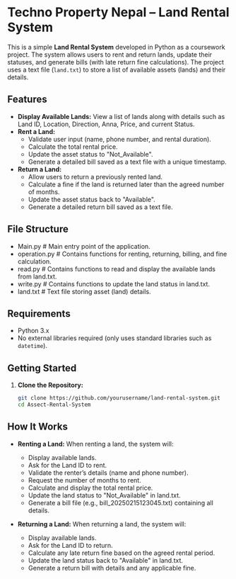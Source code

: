 # Techno Property Nepal – Land Rental System

This is a simple **Land Rental System** developed in Python as a coursework project. The system allows users to rent and return lands, update their statuses, and generate bills (with late return fine calculations). The project uses a text file (`land.txt`) to store a list of available assets (lands) and their details.

## Features

- **Display Available Lands:** View a list of lands along with details such as Land ID, Location, Direction, Anna, Price, and current Status.
- **Rent a Land:** 
  - Validate user input (name, phone number, and rental duration).
  - Calculate the total rental price.
  - Update the asset status to "Not_Available".
  - Generate a detailed bill saved as a text file with a unique timestamp.
- **Return a Land:**
  - Allow users to return a previously rented land.
  - Calculate a fine if the land is returned later than the agreed number of months.
  - Update the asset status back to "Available".
  - Generate a detailed return bill saved as a text file.

## File Structure
- Main.py # Main entry point of the application.
- operation.py # Contains functions for renting, returning, billing, and fine calculation.
- read.py # Contains functions to read and display the available lands from land.txt. 
- write.py # Contains functions to update the land status in land.txt. 
- land.txt # Text file storing asset (land) details.


## Requirements

- Python 3.x  
- No external libraries required (only uses standard libraries such as `datetime`).

## Getting Started

1. **Clone the Repository:**

   ```bash
   git clone https://github.com/yourusername/land-rental-system.git
   cd Assect-Rental-System

## How It Works
- **Renting a Land:**
When renting a land, the system will:

  - Display available lands.
  - Ask for the Land ID to rent.
  - Validate the renter’s details (name and phone number).
  - Request the number of months to rent.
  - Calculate and display the total rental price.
  - Update the land status to "Not_Available" in land.txt.
  - Generate a bill file (e.g., bill_20250215123045.txt) containing all details.

- **Returning a Land:**
When returning a land, the system will:

  - Display available lands.
  - Ask for the Land ID to return.
  - Calculate any late return fine based on the agreed rental period.
  - Update the land status back to "Available" in land.txt.
  - Generate a return bill with details and any applicable fine.
